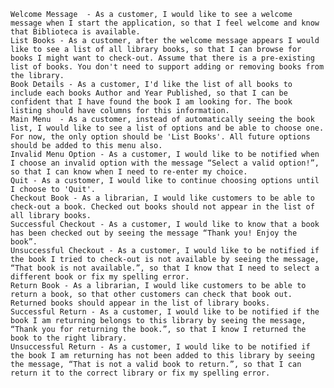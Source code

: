 
    Welcome Message  - As a customer, I would like to see a welcome message when I start the application, so that I feel welcome and know that Biblioteca is available.
    List Books - As a customer, after the welcome message appears I would like to see a list of all library books, so that I can browse for books I might want to check-out. Assume that there is a pre-existing list of books. You don't need to support adding or removing books from the library.
    Book Details - As a customer, I'd like the list of all books to include each books Author and Year Published, so that I can be confident that I have found the book I am looking for. The book listing should have columns for this information.
    Main Menu  - As a customer, instead of automatically seeing the book list, I would like to see a list of options and be able to choose one. For now, the only option should be 'List Books'. All future options should be added to this menu also.
    Invalid Menu Option - As a customer, I would like to be notified when I choose an invalid option with the message “Select a valid option!”, so that I can know when I need to re-enter my choice.
    Quit - As a customer, I would like to continue choosing options until I choose to 'Quit'.
    Checkout Book - As a librarian, I would like customers to be able to check-out a book. Checked out books should not appear in the list of all library books.
    Successful Checkout - As a customer, I would like to know that a book has been checked out by seeing the message “Thank you! Enjoy the book”.
    Unsuccessful Checkout - As a customer, I would like to be notified if the book I tried to check-out is not available by seeing the message, “That book is not available.”, so that I know that I need to select a different book or fix my spelling error.
    Return Book - As a librarian, I would like customers to be able to return a book, so that other customers can check that book out. Returned books should appear in the list of library books.
    Successful Return - As a customer, I would like to be notified if the book I am returning belongs to this library by seeing the message, “Thank you for returning the book.”, so that I know I returned the book to the right library.
    Unsuccessful Return - As a customer, I would like to be notified if the book I am returning has not been added to this library by seeing the message, “That is not a valid book to return.”, so that I can return it to the correct library or fix my spelling error.

